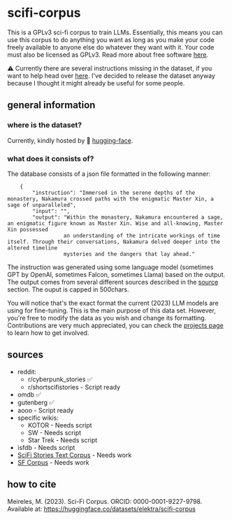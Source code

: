 # scifi-corpus

This is a GPLv3 sci-fi corpus to train LLMs.
Essentially, this means you can use this corpus to do anything you want as long as you make your code freely available to anyone else do whatever they want with it.
Your code must also be licensed as GPLv3. Read more about free software [here](https://www.gnu.org/licenses/rms-why-gplv3.en.html).

⚠️ Currently there are several instructions missing in the dataset, if you want to help head over [here](https://github.com/marimeireles/scifi-corpus/issues/1).
I've decided to release the dataset anyway because I thought it might already be useful for some people.

## general information

### where is the dataset?

Currently, kindly hosted by 🤗 [hugging-face](https://huggingface.co/datasets/elektra/scifi-corpus).

### what does it consists of?

The database consists of a json file formatted in the following manner:

```
    {
        "instruction": "Immersed in the serene depths of the monastery, Nakamura crossed paths with the enigmatic Master Xin, a sage of unparalleled",
        "input": "",
        "output": "Within the monastery, Nakamura encountered a sage, an enigmatic figure known as Master Xin. Wise and all-knowing, Master Xin possessed
                  an understanding of the intricate workings of time itself. Through their conversations, Nakamura delved deeper into the altered timeline
                  mysteries and the dangers that lay ahead."
```

The instruction was generated using some language model (sometimes GPT by OpenAI, sometimes Falcon, sometimes Llama) based on the output. The output comes from several
different sources described in the [source](https://github.com/marimeireles/scifi-corpus/new/master?readme#sources) section. The ouput is capped in 500chars.

You will notice that's the exact format the current (2023) LLM models are using for fine-tuning. This is the main purpose of this data set. However, you're free to modify
the data as you wish and change its formatting.
Contributions are very much appreciated, you can check the [projects page](https://github.com/users/marimeireles/projects/1) to learn how to get involved.

## sources

- reddit:
  - r/cyberpunk_stories ✅
  - r/shortscifistories - Script ready
- omdb ✅
- gutenberg ✅
- aooo - Script ready
- specific wikis:
  - KOTOR - Needs script
  - SW - Needs script
  - Star Trek - Needs script
- isfdb - Needs script
- [SciFi Stories Text Corpus](https://www.kaggle.com/datasets/jannesklaas/scifi-stories-text-corpus) - Needs work
- [SF Corpus](https://huggingface.co/SF-Corpus) - Needs work

## how to cite

Meireles, M. (2023). Sci-Fi Corpus. ORCID: 0000-0001-9227-9798. Available at: https://huggingface.co/datasets/elektra/scifi-corpus
